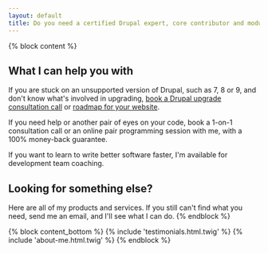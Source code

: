 ```yaml
---
layout: default
title: Do you need a certified Drupal expert, core contributor and module maintainer?
---
```


{% block content %}

## What I can help you with

If you are stuck on an unsupported version of Drupal, such as 7, 8 or 9, and don't know what's involved in upgrading, [book a Drupal upgrade consultation call][call] or [roadmap for your website][roadmap].

If you need help or another pair of eyes on your code, book a 1-on-1 consultation call or an online pair programming session with me, with a 100% money-back guarantee.

If you want to learn to write better software faster, I'm available for development team coaching.

## Looking for something else?

Here are all of my products and services. If you still can't find what you need, send me an email, and I'll see what I can do.
{% endblock %}

{% block content_bottom %}
  {% include 'testimonials.html.twig' %}
  {% include 'about-me.html.twig' %}
{% endblock %}

[call]: {{site.url}}/call
[roadmap]: {{site.url}}/roadmap
